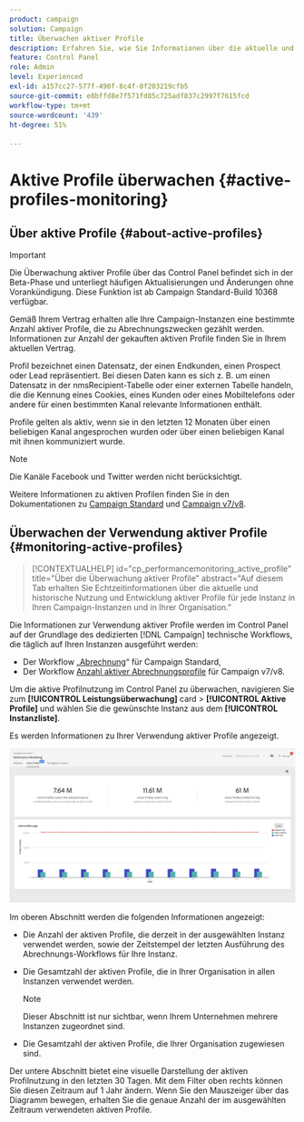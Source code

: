 ```yaml
---
product: campaign
solution: Campaign
title: Überwachen aktiver Profile
description: Erfahren Sie, wie Sie Informationen über die aktuelle und historische Nutzung und Entwicklung aktiver Profile für jede Ihrer Campaign-Instanzen in Echtzeit abrufen.
feature: Control Panel
role: Admin
level: Experienced
exl-id: a157cc27-577f-490f-8c4f-0f203219cfb5
source-git-commit: e8bffd8e7f571fd85c725adf837c2997f7615fcd
workflow-type: tm+mt
source-wordcount: '439'
ht-degree: 51%

---
```


# Aktive Profile überwachen {#active-profiles-monitoring}

## Über aktive Profile {#about-active-profiles}

>[!IMPORTANT]
>
>Die Überwachung aktiver Profile über das Control Panel befindet sich in der Beta-Phase und unterliegt häufigen Aktualisierungen und Änderungen ohne Vorankündigung. Diese Funktion ist ab Campaign Standard-Build 10368 verfügbar.

Gemäß Ihrem Vertrag erhalten alle Ihre Campaign-Instanzen eine bestimmte Anzahl aktiver Profile, die zu Abrechnungszwecken gezählt werden. Informationen zur Anzahl der gekauften aktiven Profile finden Sie in Ihrem aktuellen Vertrag.

Profil bezeichnet einen Datensatz, der einen Endkunden, einen Prospect oder Lead repräsentiert. Bei diesen Daten kann es sich z. B. um einen Datensatz in der nmsRecipient-Tabelle oder einer externen Tabelle handeln, die die Kennung eines Cookies, eines Kunden oder eines Mobiltelefons oder andere für einen bestimmten Kanal relevante Informationen enthält.

Profile gelten als aktiv, wenn sie in den letzten 12 Monaten über einen beliebigen Kanal angesprochen wurden oder über einen beliebigen Kanal mit ihnen kommuniziert wurde.

>[!NOTE]
>
>Die Kanäle Facebook und Twitter werden nicht berücksichtigt.

Weitere Informationen zu aktiven Profilen finden Sie in den Dokumentationen zu [Campaign Standard](https://experienceleague.adobe.com/docs/campaign-standard/using/profiles-and-audiences/managing-profiles/active-profiles.html?lang=de) und [Campaign v7/v8](https://experienceleague.adobe.com/docs/campaign-classic/using/getting-started/profile-management/about-profiles.html?lang=de#active-profiles).

## Überwachen der Verwendung aktiver Profile {#monitoring-active-profiles}

>[!CONTEXTUALHELP]
>id="cp_performancemonitoring_active_profile"
>title="Über die Überwachung aktiver Profile"
>abstract="Auf diesem Tab erhalten Sie Echtzeitinformationen über die aktuelle und historische Nutzung und Entwicklung aktiver Profile für jede Instanz in Ihren Campaign-Instanzen und in Ihrer Organisation."

Die Informationen zur Verwendung aktiver Profile werden im Control Panel auf der Grundlage des dedizierten [!DNL Campaign] technische Workflows, die täglich auf Ihren Instanzen ausgeführt werden:
* Der Workflow „[Abrechnung](https://experienceleague.adobe.com/docs/campaign-standard/using/administrating/application-settings/technical-workflows.html?lang=de)“ für Campaign Standard,
* Der Workflow [Anzahl aktiver Abrechnungsprofile](https://experienceleague.adobe.com/docs/campaign-classic/using/automating-with-workflows/advanced-management/about-technical-workflows.html?lang=de) für Campaign v7/v8.


Um die aktive Profilnutzung im Control Panel zu überwachen, navigieren Sie zum **[!UICONTROL Leistungsüberwachung]** card > **[!UICONTROL Aktive Profile]** und wählen Sie die gewünschte Instanz aus dem **[!UICONTROL Instanzliste]**.

Es werden Informationen zu Ihrer Verwendung aktiver Profile angezeigt.

![](assets/active-profiles-graph.png)

Im oberen Abschnitt werden die folgenden Informationen angezeigt:

* Die Anzahl der aktiven Profile, die derzeit in der ausgewählten Instanz verwendet werden, sowie der Zeitstempel der letzten Ausführung des Abrechnungs-Workflows für Ihre Instanz.

* Die Gesamtzahl der aktiven Profile, die in Ihrer Organisation in allen Instanzen verwendet werden.

  >[!NOTE]
  >
  >Dieser Abschnitt ist nur sichtbar, wenn Ihrem Unternehmen mehrere Instanzen zugeordnet sind.

* Die Gesamtzahl der aktiven Profile, die Ihrer Organisation zugewiesen sind.

Der untere Abschnitt bietet eine visuelle Darstellung der aktiven Profilnutzung in den letzten 30 Tagen. Mit dem Filter oben rechts können Sie diesen Zeitraum auf 1 Jahr ändern. Wenn Sie den Mauszeiger über das Diagramm bewegen, erhalten Sie die genaue Anzahl der im ausgewählten Zeitraum verwendeten aktiven Profile.
